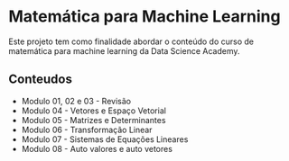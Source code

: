 # Matemática para Machine Learning

Este projeto tem como finalidade abordar o conteúdo do curso de matemática para machine learning da Data Science Academy.

## Conteudos
* Modulo 01, 02 e 03 - Revisão
* Modulo 04 - Vetores e Espaço Vetorial
* Modulo 05 - Matrizes e Determinantes
* Modulo 06 - Transformação Linear
* Modulo 07 - Sistemas de Equações Lineares
* Modulo 08 - Auto valores e auto vetores